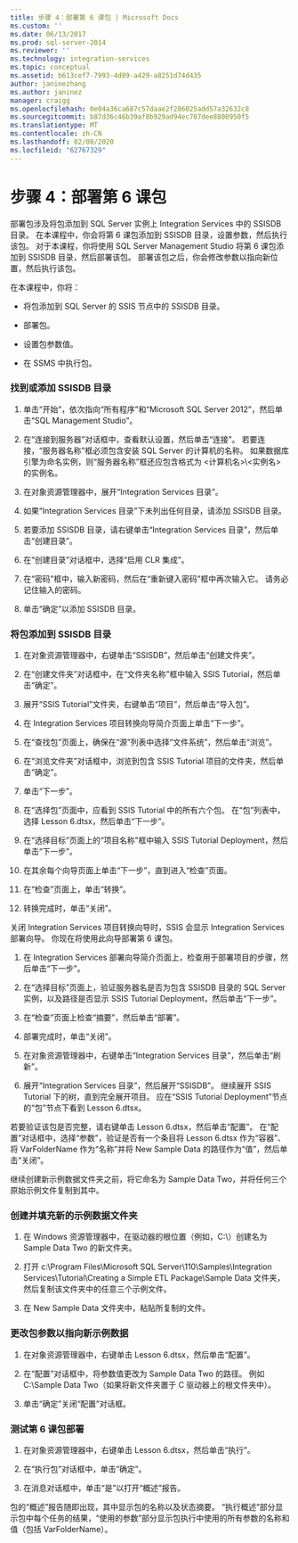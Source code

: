 ```yaml
---
title: 步骤 4：部署第 6 课包 | Microsoft Docs
ms.custom: ''
ms.date: 06/13/2017
ms.prod: sql-server-2014
ms.reviewer: ''
ms.technology: integration-services
ms.topic: conceptual
ms.assetid: b613cef7-7993-4d89-a429-a8251d74d435
author: janinezhang
ms.author: janinez
manager: craigg
ms.openlocfilehash: 0e04a36ca687c57daae2f286025add57a32632c8
ms.sourcegitcommit: b87d36c46b39af8b929ad94ec707dee8800950f5
ms.translationtype: MT
ms.contentlocale: zh-CN
ms.lasthandoff: 02/08/2020
ms.locfileid: "62767329"
---
```

# <a name="step-4-deploying-the-lesson-6-package"></a>步骤 4：部署第 6 课包
  部署包涉及将包添加到 SQL Server 实例上 Integration Services 中的 SSISDB 目录。 在本课程中，你会将第 6 课包添加到 SSISDB 目录，设置参数，然后执行该包。 对于本课程，你将使用 SQL Server Management Studio 将第 6 课包添加到 SSISDB 目录，然后部署该包。 部署该包之后，你会修改参数以指向新位置，然后执行该包。  
  
 在本课程中，你将：  
  
-   将包添加到 SQL Server 的 SSIS 节点中的 SSISDB 目录。  
  
-   部署包。  
  
-   设置包参数值。  
  
-   在 SSMS 中执行包。  
  
### <a name="to-locate-or-add-the-ssisdb-catalog"></a>找到或添加 SSISDB 目录  
  
1.  单击“开始”，依次指向“所有程序”和“Microsoft SQL Server 2012”，然后单击“SQL Management Studio”。  
  
2.  在“连接到服务器”对话框中，查看默认设置，然后单击“连接”。 若要连接，“服务器名称”框必须包含安装 SQL Server 的计算机的名称。 如果数据库引擎为命名实例，则“服务器名称”框还应包含格式为 <计算机名>\\<实例名> 的实例名。  
  
3.  在对象资源管理器中，展开“Integration Services 目录”。  
  
4.  如果“Integration Services 目录”下未列出任何目录，请添加 SSISDB 目录。  
  
5.  若要添加 SSISDB 目录，请右键单击“Integration Services 目录”，然后单击“创建目录”。  
  
6.  在“创建目录”对话框中，选择“启用 CLR 集成”。  
  
7.  在“密码”框中，输入新密码，然后在“重新键入密码”框中再次输入它。 请务必记住输入的密码。  
  
8.  单击“确定”以添加 SSISDB 目录。  
  
### <a name="to-add-the-package-to-the-ssisdb-catalog"></a>将包添加到 SSISDB 目录  
  
1.  在对象资源管理器中，右键单击“SSISDB”，然后单击“创建文件夹”。  
  
2.  在“创建文件夹”对话框中，在“文件夹名称”框中输入 SSIS Tutorial，然后单击“确定”。  
  
3.  展开“SSIS Tutorial”文件夹，右键单击“项目”，然后单击“导入包”。  
  
4.  在 Integration Services 项目转换向导简介页面上单击“下一步”。  
  
5.  在“查找包”页面上，确保在“源”列表中选择“文件系统”，然后单击“浏览”。  
  
6.  在“浏览文件夹”对话框中，浏览到包含 SSIS Tutorial 项目的文件夹，然后单击“确定”。  
  
7.  单击“下一步”。  
  
8.  在“选择包”页面中，应看到 SSIS Tutorial 中的所有六个包。 在“包”列表中，选择 Lesson 6.dtsx，然后单击“下一步”。  
  
9. 在“选择目标”页面上的“项目名称”框中输入 SSIS Tutorial Deployment，然后单击“下一步”。  
  
10. 在其余每个向导页面上单击“下一步”，直到进入“检查”页面。  
  
11. 在“检查”页面上，单击“转换”。  
  
12. 转换完成时，单击“关闭”。  
  
 关闭 Integration Services 项目转换向导时，SSIS 会显示 Integration Services 部署向导。 你现在将使用此向导部署第 6 课包。  
  
1.  在 Integration Services 部署向导简介页面上，检查用于部署项目的步骤，然后单击“下一步”。  
  
2.  在“选择目标”页面上，验证服务器名是否为包含 SSISDB 目录的 SQL Server 实例，以及路径是否显示 SSIS Tutorial Deployment，然后单击“下一步”。  
  
3.  在“检查”页面上检查“摘要”，然后单击“部署”。  
  
4.  部署完成时，单击“关闭”。  
  
5.  在对象资源管理器中，右键单击“Integration Services 目录”，然后单击“刷新”。  
  
6.  展开“Integration Services 目录”，然后展开“SSISDB”。 继续展开 SSIS Tutorial 下的树，直到完全展开项目。 应在“SSIS Tutorial Deployment”节点的“包”节点下看到 Lesson 6.dtsx。  
  
 若要验证该包是否完整，请右键单击 Lesson 6.dtsx，然后单击“配置”。 在“配置”对话框中，选择“参数”，验证是否有一个条目将 Lesson 6.dtsx 作为“容器”、将 VarFolderName 作为“名称”并将 New Sample Data 的路径作为“值”，然后单击“关闭”。  
  
 继续创建新示例数据文件夹之前，将它命名为 Sample Data Two，并将任何三个原始示例文件复制到其中。  
  
### <a name="to-create-and-populate-a-new-sample-data-folder"></a>创建并填充新的示例数据文件夹  
  
1.  在 Windows 资源管理器中，在驱动器的根位置（例如，C:\\）创建名为 Sample Data Two 的新文件夹。  
  
2.  打开 c:\Program Files\Microsoft SQL Server\110\Samples\Integration Services\Tutorial\Creating a Simple ETL Package\Sample Data 文件夹，然后复制该文件夹中的任意三个示例文件。  
  
3.  在 New Sample Data 文件夹中，粘贴所复制的文件。  
  
### <a name="to-change-the-package-parameter-to-point-to-the-new-sample-data"></a>更改包参数以指向新示例数据  
  
1.  在对象资源管理器中，右键单击 Lesson 6.dtsx，然后单击“配置”。  
  
2.  在“配置”对话框中，将参数值更改为 Sample Data Two 的路径。 例如 C:\Sample Data Two（如果将新文件夹置于 C 驱动器上的根文件夹中）。  
  
3.  单击“确定”关闭“配置”对话框。  
  
### <a name="to-test-the-lesson-6-package-deployment"></a>测试第 6 课包部署  
  
1.  在对象资源管理器中，右键单击 Lesson 6.dtsx，然后单击“执行”。  
  
2.  在“执行包”对话框中，单击“确定”。  
  
3.  在消息对话框中，单击“是”以打开“概述”报告。  
  
 包的“概述”报告随即出现，其中显示包的名称以及状态摘要。 “执行概述”部分显示包中每个任务的结果，“使用的参数”部分显示包执行中使用的所有参数的名称和值（包括 VarFolderName）。  
  
  
